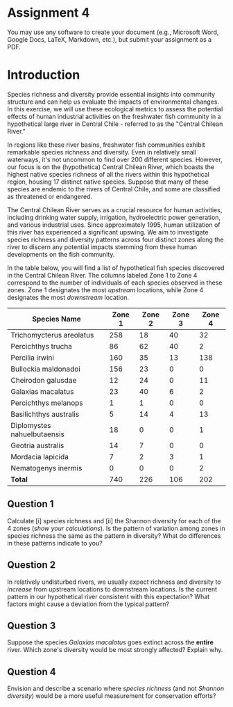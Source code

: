 # Assignment 4
You may use any software to create your document (e.g., Microsoft Word, Google Docs, LaTeX, Markdown, etc.), but submit your assignment as a PDF.

# Introduction
Species richness and diversity provide essential insights into community structure and can help us evaluate the impacts of environmental changes. In this exercise, we will use these ecological metrics to assess the potential effects of human industrial activities on the freshwater fish community in a hypothetical large river in Central Chile - referred to as the "Central Chilean River."

In regions like these river basins, freshwater fish communities exhibit remarkable species richness and diversity. Even in relatively small waterways, it's not uncommon to find over 200 different species. However, our focus is on the (hypothetica) Central Chilean River, which boasts the highest native species richness of all the rivers within this hypothetical region, housing 17 distinct native species. Suppose that many of these species are endemic to the rivers of Central Chile, and some are classified as threatened or endangered.

The Central Chilean River serves as a crucial resource for human activities, including drinking water supply, irrigation, hydroelectric power generation, and various industrial uses. Since approximately 1995, human utilization of this river has experienced a significant upswing. We aim to investigate species richness and diversity patterns across four distinct zones along the river to discern any potential impacts stemming from these human developments on the fish community.

In the table below, you will find a list of hypothetical fish species discovered in the Central Chilean River. The columns labeled Zone 1 to Zone 4 correspond to the number of individuals of each species observed in these zones. Zone 1 designates the most *upstream* locations, while Zone 4 designates the most *downstream* location.

|   Species Name                 |   Zone 1  |   Zone 2  |   Zone 3  |   Zone 4  |
|--------------------------------|-----------|-----------|-----------|-----------|
|   Trichomycterus areolatus     |   258     |   18      |   40      |   32      |
|   Percichthys trucha           |   86      |   62      |   40      |   2       |
|   Percilia irwini              |   160     |   35      |   13      |   138     |
|   Bullockia maldonadoi         |   156     |   23      |   0       |   0       |
|   Cheirodon galusdae           |   12      |   24      |   0       |   11      |
|   Galaxias macalatus           |   23      |   40      |   6       |   2       |
|   Percichthys melanops         |   1       |   1       |   0       |   0       |
|   Basilichthys australis       |   5       |   14      |   4       |   13      |
|   Diplomystes nahuelbutaensis  |   18      |   0       |   0       |   1       |
|   Geotria australis            |   14      |   7       |   0       |   0       |
|   Mordacia lapicida            |   7       |   2       |   3       |   1       |
|   Nematogenys inermis          |   0       |   0       |   0       |   2       |
|   **Total**                    |   740     |   226     |   106     |   202     |

## Question 1
Calculate [i] species richness and [ii] the Shannon diversity for each of the 4 zones (*show your calculations*). Is the pattern of variation among zones in species richness the same as the pattern in diversity? What do differences in these patterns indicate to you?

## Question 2
In relatively undisturbed rivers, we usually expect richness and diversity to *increase* from upstream locations to downstream locations. Is the current pattern in our hypothetical river consistent with this expectation? What factors might cause a deviation from the typical pattern?

## Question 3
Suppose the species *Galaxias macalatus* goes extinct across the **entire** river. Which zone's diversity would be most strongly affected? Explain why.

## Question 4
Envision and describe a scenario where *species richness* (and not *Shannon diversity*) would be a more useful measurement for conservation efforts?
